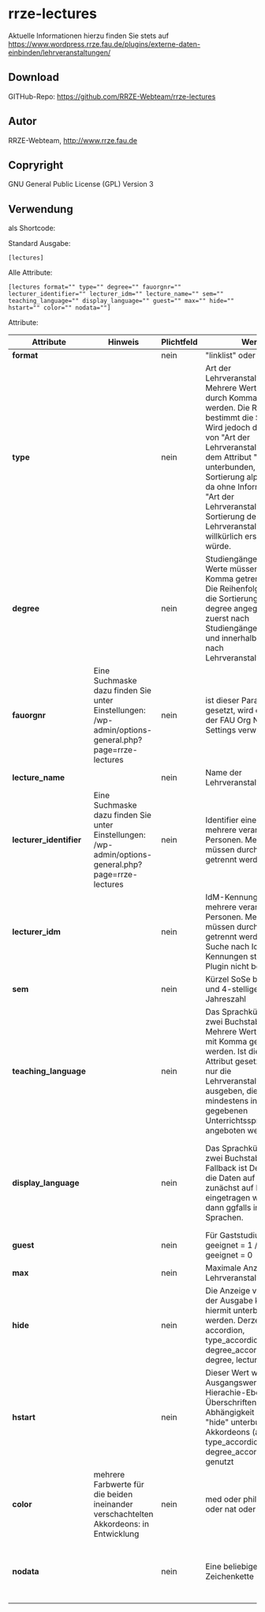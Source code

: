 # rrze-lectures

Aktuelle Informationen hierzu finden Sie stets auf https://www.wordpress.rrze.fau.de/plugins/externe-daten-einbinden/lehrveranstaltungen/


## Download
GITHub-Repo: https://github.com/RRZE-Webteam/rrze-lectures

## Autor
RRZE-Webteam, http://www.rrze.fau.de

## Copryright
GNU General Public License (GPL) Version 3

## Verwendung

als Shortcode:

Standard Ausgabe:

`[lectures]`


Alle Attribute:

`[lectures format="" type="" degree="" fauorgnr="" lecturer_identifier="" lecturer_idm="" lecture_name="" sem="" teaching_language="" display_language="" guest="" max="" hide="" hstart="" color="" nodata=""]`


Attribute:

|Attribute|Hinweis|Plichtfeld|Werte|Default|Beispiele|
|-|-|-|-|-|-|
|**format**||nein|"linklist" oder "tabs"|linklist|format="tabs"|
|**type**||nein|Art der Lehrveranstaltung. Mehrere Werte müssen durch Komma getrennt werden. Die Reihenfolge bestimmt die Sortierung. Wird jedoch die Ausgabe von "Art der Lehrveranstaltung" mit dem Attribut "hide" unterbunden, erfolgt die Sortierung alphabetisch, da ohne Information zu "Art der Lehrveranstaltung" die Sortierung der Lehrveranstaltungen willkürlich erscheinen würde.|alle Typen werden ausgegeben||type="Vorlesung, Vorlesung mit Übung, Tutorium"|
|**degree**||nein|Studiengänge. Mehrere Werte müssen durch Komma getrennt werden. Die Reihenfolge bestimmt die Sortierung. Wird degree angegeben, wird zuerst nach Studiengängen gruppiert und innerhalb dieser nach Lehrveranstaltungstypen.|alle Studiengänge werden ausgegeben|degree="Informatik, Artificial Intelligence, Mathematik"|
|**fauorgnr**|Eine Suchmaske dazu finden Sie unter Einstellungen: /wp-admin/options-general.php?page=rrze-lectures |nein|ist dieser Parameter gesetzt, wird er anstelle der FAU Org Nr in den Settings verwendet|Wert, der in den Einstellungen gesetzt ist|fauorgnr="123"|
|**lecture_name**||nein|Name der Lehrveranstaltung||lecture_name="Diskrete Optimierung I"|
|**lecturer_identifier**|Eine Suchmaske dazu finden Sie unter Einstellungen: /wp-admin/options-general.php?page=rrze-lectures |nein|Identifier einer oder mehrere verantwortlicher Personen. Mehrere Werte müssen durch Komma getrennt werden.||lecturer_identifier="1234567890, 0987654321"|
|**lecturer_idm**||nein|IdM-Kennung einer oder mehrere verantwortlicher Personen. Mehrere Werte müssen durch Komma getrennt werden. Eine Suche nach IdM-Kennungen stellt das Plugin nicht bereit.||lecturer_idm="abc123yz, 42asdf8"|
|**sem**||nein|Kürzel SoSe bzw WiSe und 4-stellige Jahreszahl|das aktuelle Semester wird verwendet|sem="WiSe2024" oder sem="SoSe2023"|
|**teaching_language**||nein|Das Sprachkürzel mit zwei Buchstaben. Mehrere Werte müssen mit Komma getrennt werden. Ist dieses Attribut gesetzt, werden nur die Lehrveranstaltungen ausgeben, die mindestens in einer der gegebenen Unterrichtssprachen angeboten werden.|Es werden alle Lehrveranstaltungen unabhängig von der Unterrichtssprache ausgegeben.|teaching_language="en" oder teaching_language="en, fr, de"|
|**display_language**||nein|Das Sprachkürzel mit zwei Buchstaben. Fallback ist Deutsch, weil die Daten auf Campo zunächst auf Deutsch eingetragen werden und dann ggfalls in weiteren Sprachen.|Es wird die Sprache verwendet, in der die Website eingestellt ist. Existieren in Campo dafür keine Übersetzungen, so erfolgt die Ausgabe auf Deutsch.|display_language="en" oder display_language="de" oder display_language="fr" ...|
|**guest**||nein|Für Gaststudium geeignet = 1 / nicht geeignet = 0|alle werden ausgegeben|guest="1"|
|**max**||nein|Maximale Anzahl an Lehrveranstaltungen.||max="5"|
|**hide**||nein|Die Anzeige von Teilen der Ausgabe können hiermit unterbunden werden. Derzeit: accordion, type_accordion, degree_accordion, type, degree, lecture_name||hide="accordion" oder hide="accordion, type" oder hide="type_accordion"|
|**hstart**||nein|Dieser Wert wird als Ausgangswert für die Hierachie-Ebene der Überschriften in Abhängigkeit der mit "hide" unterbundenen Akkordeons (accordion, type_accordion, degree_accordion) genutzt|2|hstart="3"|
|**color**|mehrere Farbwerte für die beiden ineinander verschachtelten Akkordeons: in Entwicklung|nein|med oder phil oder tf oder nat oder rw oder fau|fau|color="med"|
|**nodata**||nein|Eine beliebige Zeichenkette|Der in den Settings vorgegebene Eintrag. Siehe /wp-admin/options-general.php?page=rrze-lectures |nodata="Es wurden keine Lehrveranstaltungen gefunden."|

